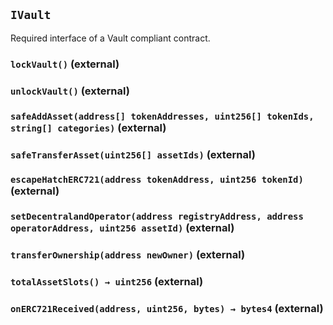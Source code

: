 ## `IVault`



Required interface of a Vault compliant contract.


### `lockVault()` (external)





### `unlockVault()` (external)





### `safeAddAsset(address[] tokenAddresses, uint256[] tokenIds, string[] categories)` (external)





### `safeTransferAsset(uint256[] assetIds)` (external)





### `escapeHatchERC721(address tokenAddress, uint256 tokenId)` (external)





### `setDecentralandOperator(address registryAddress, address operatorAddress, uint256 assetId)` (external)





### `transferOwnership(address newOwner)` (external)





### `totalAssetSlots() → uint256` (external)





### `onERC721Received(address, uint256, bytes) → bytes4` (external)






